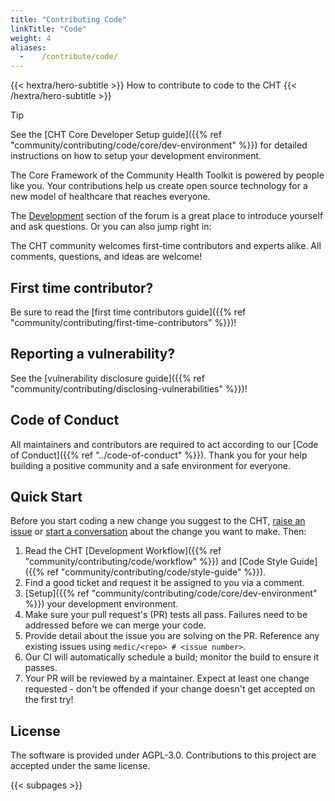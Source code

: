 ```yaml
---
title: "Contributing Code"
linkTitle: "Code"
weight: 4
aliases:
  -    /contribute/code/
---
```


{{< hextra/hero-subtitle >}}
  How to contribute to code to the CHT
{{< /hextra/hero-subtitle >}}

> [!TIP] 
> See the [CHT Core Developer Setup guide]({{% ref "community/contributing/code/core/dev-environment" %}}) for detailed instructions on how to setup your development environment. 

The Core Framework of the Community Health Toolkit is powered by people like you. Your contributions help us create open source technology for a new model of healthcare that reaches everyone.

The [Development](https://forum.communityhealthtoolkit.org/c/support/development/7) section of the forum is a great place to introduce yourself and ask questions. Or you can also jump right in:

The CHT community welcomes first-time contributors and experts alike. All comments, questions, and ideas are welcome!

## First time contributor?

Be sure to read the [first time contributors guide]({{% ref "community/contributing/first-time-contributors" %}})!

## Reporting a vulnerability?

See the [vulnerability disclosure guide]({{% ref "community/contributing/disclosing-vulnerabilities" %}})!

## Code of Conduct

All maintainers and contributors are required to act according to our [Code of Conduct]({{% ref "../code-of-conduct" %}}). Thank you for your help building a positive community and a safe environment for everyone.

## Quick Start

Before you start coding a new change you suggest to the CHT, [raise an issue](https://github.com/medic/cht-core/issues/new/choose) or [start a conversation](https://forum.communityhealthtoolkit.org) about the change you want to make. Then:

1. Read the CHT [Development Workflow]({{% ref "community/contributing/code/workflow" %}}) and [Code Style Guide]({{% ref "community/contributing/code/style-guide" %}}).
2. Find a good ticket and request it be assigned to you via a comment.
3. [Setup]({{% ref "community/contributing/code/core/dev-environment" %}}) your development environment.
4. Make sure your pull request's (PR) tests all pass. Failures need to be addressed before we can merge your code.
5. Provide detail about the issue you are solving on the PR. Reference any existing issues using `medic/<repo> # <issue number>`.
6. Our CI will automatically schedule a build; monitor the build to ensure it passes.
7. Your PR will be reviewed by a maintainer. Expect at least one change requested - don't be offended if your change doesn't get accepted on the first try!

## License
The software is provided under AGPL-3.0. Contributions to this project are accepted under the same license.

{{< subpages >}}